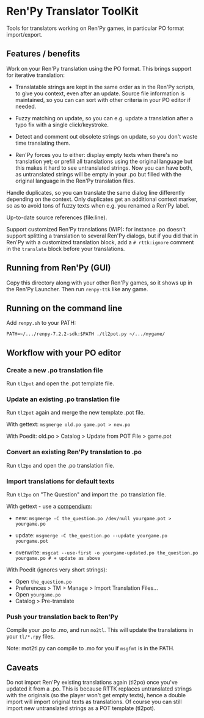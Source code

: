 # Ren'Py Translator ToolKit

Tools for translators working on Ren'Py games, in particular PO format import/export.

## Features / benefits

Work on your Ren'Py translation using the PO format. This brings support for iterative translation:

- Translatable strings are kept in the same order as in the Ren'Py scripts, to give you context, even after an update.  Source file information is maintained, so you can can sort with other criteria in your PO editor if needed.

- Fuzzy matching on update, so you can e.g. update a translation after a typo fix with a single click/keystroke.

- Detect and comment out obsolete strings on update, so you don't waste time translating them.

- Ren'Py forces you to either: display empty texts when there's no translation yet; or prefill all translations using the original language but this makes it hard to see untranslated strings. Now you can have both, as untranslated strings will be empty in your .po but filled with the original language in the Ren'Py translation files.

Handle duplicates, so you can translate the same dialog line differently depending on the context.  Only duplicates get an additional context marker, so as to avoid tons of fuzzy texts when e.g. you renamed a Ren'Py label.

Up-to-date source references (file:line).

Support customized Ren'Py translations (WIP): for instance .po doesn't support splitting a translation to several Ren'Py dialogs, but if you did that in Ren'Py with a customized translation block, add a `# rttk:ignore` comment in the `translate` block before your translations.


## Running from Ren'Py (GUI)

Copy this directory along with your other Ren'Py games, so it shows up
in the Ren'Py Launcher.  Then run `renpy-ttk` like any game.


## Running on the command line

Add `renpy.sh` to your PATH:

`PATH=~/.../renpy-7.2.2-sdk:$PATH ./tl2pot.py ~/.../mygame/`


## Workflow with your PO editor

### Create a new .po translation file

Run `tl2pot` and open the .pot template file.

### Update an existing .po translation file

Run `tl2pot` again and merge the new template .pot file.

With gettext: `msgmerge old.po game.pot > new.po`

With Poedit: old.po > Catalog > Update from POT File > game.pot

### Convert an existing Ren'Py translation to .po

Run `tl2po` and open the .po translation file.

### Import translations for default texts

Run `tl2po` on "The Question" and import the .po translation file.

With gettext - use a [compendium](https://www.gnu.org/software/gettext/manual/html_node/Using-Compendia.html#Using-Compendia):

- new:       `msgmerge -C the_question.po /dev/null yourgame.pot > yourgame.po`

- update:    `msgmerge -C the_question.po --update yourgame.po yourgame.pot`

- overwrite: `msgcat --use-first -o yourgame-updated.po the_question.po yourgame.po # + update as above`

With Poedit (ignores very short strings):

- Open `the_question.po`
- Preferences > TM > Manage > Import Translation Files...
- Open `yourgame.po`
- Catalog > Pre-translate

### Push your translation back to Ren'Py

Compile your .po to .mo, and run `mo2tl`.  This will update the translations in your `tl/*.rpy` files.

Note: mot2tl.py can compile to .mo for you if `msgfmt` is in the PATH. 


## Caveats

Do not import Ren'Py existing translations again (tl2po) once you've
updated it from a .po. This is because RTTK replaces untranslated
strings with the originals (so the player won't get empty texts),
hence a double import will import original texts as translations.  Of
course you can still import new untranslated strings as a POT template
(tl2pot).
